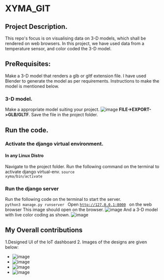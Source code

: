 # XYMA_GIT
## Project Description.
This repo's focus is on visualising data on 3-D models, which shall be rendered on web browsers.
In this project, we have used data from a temperature sensor, and color coded the 3-D model.
## PreRequisites:
Make a 3-D model that renders a glb or gltf extension file. I have used Blender to generate the model as per requirements.
Instructions to make the model is mentioned below.
### 3-D model.
Make a appropriate model suiting your project.
![image](https://github.com/SiddharthPh/Xyma_Git/blob/master/images/Screenshot%20from%202021-07-31%2009-33-46.png)
**FILE->EXPORT->GLB/GLTF**.
Save the file in the project folder.
## Run the code.
### Activate the django virtual environment.
#### In any Linux Distro
Navigate to the project folder.
Run the following command on the terminal to activate django virtual-env.
<code>source xyma/bin/activate</code>
### Run the django server
Run the following code on the terminal to start the server.
<code> python3 manage.py runserver </code>
Open <code>http://127.0.0.1:8000 </code> on the web browser
This image should open on the browser.
![image](https://github.com/SiddharthPh/Xyma_Git/blob/master/images/Screenshot%20from%202021-06-25%2000-12-35.png)
And a 3-D model with live color coding as shown.
![image](https://github.com/SiddharthPh/Xyma_Git/blob/master/images/Screenshot%20from%202021-07-31%2011-41-17.png)
## My Overall contributions
1.Designed UI of the IoT dashboard
2. Images of the designs are given below:
- ![image](https://github.com/SiddharthPh/Xyma_Git/blob/master/images/Screenshot%20from%202021-05-07%2020-23-15.png)
- ![image](https://github.com/SiddharthPh/Xyma_Git/blob/master/images/Screenshot%20from%202021-05-12%2001-11-04.png)
- ![image](https://github.com/SiddharthPh/Xyma_Git/blob/master/images/Screenshot%20from%202021-05-12%2001-11-14.png)
- ![image](https://github.com/SiddharthPh/Xyma_Git/blob/master/images/Screenshot%20from%202021-05-12%2001-14-41.png)

